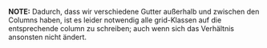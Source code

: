 __NOTE:__ Dadurch, dass wir verschiedene Gutter außerhalb und zwischen den Columns haben, ist es leider notwendig alle grid-Klassen auf die entsprechende column zu schreiben; auch wenn sich das Verhältnis ansonsten nicht ändert.